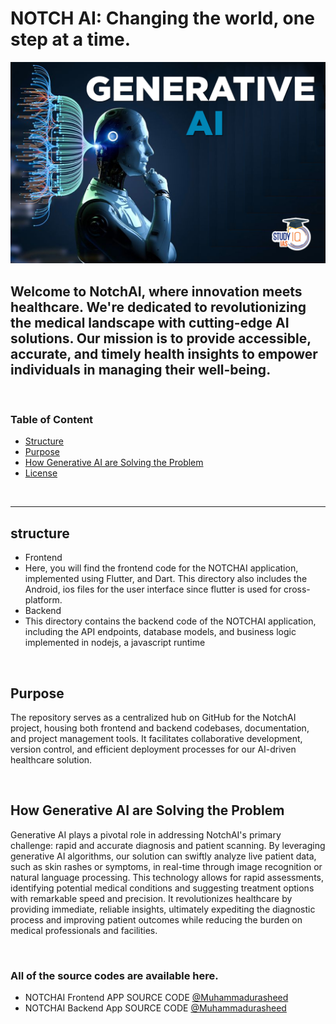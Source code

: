 # NOTCH AI: Changing the world, one step at a time.

<img alt="image" src="./assets/images/gene1.jpg">

## Welcome to NotchAI, where innovation meets healthcare. We're dedicated to revolutionizing the medical landscape with cutting-edge AI solutions. Our mission is to provide accessible, accurate, and timely health insights to empower individuals in managing their well-being.

</br>

### Table of Content

- [Structure](#structure)
- [Purpose](#purpose)
- [How Generative AI are Solving the Problem](#generativeAI)
- [License](#license)

</br>

------

<a name="structure"></a>
##  structure

 - Frontend
  - Here, you will find the frontend code for the NOTCHAI application, implemented using Flutter, and Dart. This directory also includes the Android, ios files for the user interface since flutter is used for cross-platform.
 - Backend
  - This directory contains the backend code of the NOTCHAI application, including the API endpoints, database models, and business logic implemented in nodejs, a javascript runtime 

</br>

<a name="purpose"></a>
## Purpose

The repository serves as a centralized hub on GitHub for the NotchAI project, housing both frontend and backend codebases, documentation, and project management tools. It facilitates collaborative development, version control, and efficient deployment processes for our AI-driven healthcare solution.

</br>

<a name="generativeAI"></a>
## How Generative AI are Solving the Problem

Generative AI plays a pivotal role in addressing NotchAI's primary challenge: rapid and accurate diagnosis and patient scanning. By leveraging generative AI algorithms, our solution can swiftly analyze live patient data, such as skin rashes or symptoms, in real-time through image recognition or natural language processing. This technology allows for rapid assessments, identifying potential medical conditions and suggesting treatment options with remarkable speed and precision. It revolutionizes healthcare by providing immediate, reliable insights, ultimately expediting the diagnostic process and improving patient outcomes while reducing the burden on medical professionals and facilities.

</br>

### All of the source codes are available here.

- NOTCHAI Frontend APP SOURCE CODE [@Muhammadurasheed](https://github.com/Muhammadurasheed/notchAI-frontend-main/notchai-frontend)
- NOTCHAI Backend App SOURCE CODE [@Muhammadurasheed](https://github.com/Muhammadurasheed/NotchAI-backend)
